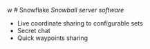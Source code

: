 w # Snowflake
_Snowball server software_

* Live coordinate sharing to configurable sets
* Secret chat
* Quick waypoints sharing